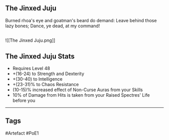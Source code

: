 ## The Jinxed Juju
Burned rhoa's eye and goatman's beard do demand:
Leave behind those lazy bones;
Dance, ye dead, at my command!
##
![[The Jinxed Juju.png]]
## The Jinxed Juju Stats
- Requires Level 48
- +(16-24) to Strength and Dexterity
- +(30-40) to Intelligence
- +(23-31)% to Chaos Resistance
- (10-15)% increased effect of Non-Curse Auras from your Skills
- 10% of Damage from Hits is taken from your Raised Spectres' Life before you


---
## Tags
#Artefact
#PoE1